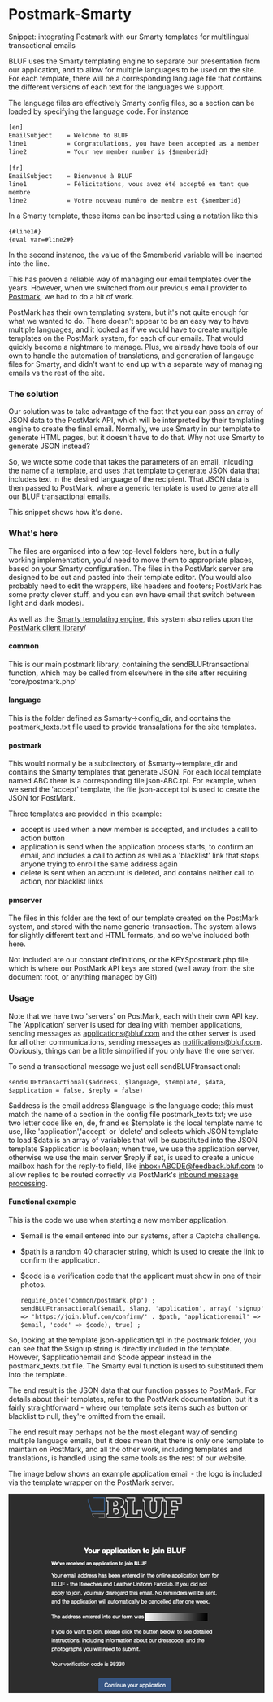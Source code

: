 # Postmark-Smarty
Snippet: integrating Postmark with our Smarty templates for multilingual transactional emails

BLUF uses the Smarty templating engine to separate our presentation from our application, and to allow for multiple
languages to be used on the site. For each template, there will be a corresponding language file that contains the
different versions of each text for the languages we support.

The language files are effectively Smarty config files, so a section can be loaded by specifying the language code. For instance

    [en]
    EmailSubject    = Welcome to BLUF
    line1           = Congratulations, you have been accepted as a member
    line2           = Your new member number is {$memberid}
  
    [fr]
    EmailSubject    = Bienvenue à BLUF
    line1           = Félicitations, vous avez été accepté en tant que membre
    line2           = Votre nouveau numéro de membre est {$memberid}
  
In a Smarty template, these items can be inserted using a notation like this

    {#line1#}
    {eval var=#line2#}

In the second instance, the value of the $memberid variable will be inserted into the line.

This has proven a reliable way of managing our email templates over the years. However, when we switched from our previous email provider to [Postmark](https://postmarkapp.com), we had to do a bit of work.

PostMark has their own templating system, but it's not quite enough for what we wanted to do. There doesn't appear to be an easy way to 
have multiple languages, and it looked as if we would have to create multiple templates on the PostMark system, for each of our emails. That would quickly become a nightmare to manage. Plus, we already have tools of our own to handle the automation of translations, and generation of langauge files for Smarty, and didn't want to end up with a separate way of managing emails vs the rest of the site.

### The solution
Our solution was to take advantage of the fact that you can pass an array of JSON data to the PostMark API, which will be interpreted by their templating engine to create the final email. Normally, we use Smarty in our template to generate HTML pages, but it doesn't have to do that. Why not use Smarty to generate JSON instead?

So, we wrote some code that takes the parameters of an email, inlcuding the name of a template, and uses that template to generate JSON data that includes text in the desired language of the recipient. That JSON data is then passed to PostMark, where a generic template is used to generate all our BLUF transactional emails.

This snippet shows how it's done.

### What's here
The files are organised into a few top-level folders here, but in a fully working implementation, you'd need to move them to appropriate places, based on your Smarty configuration. The files in the PostMark server are designed to be cut and pasted into their template editor. (You would also probably need to edit the wrappers, like headers and footers; PostMark has some pretty clever stuff, and you can evn have email that switch between light and dark modes).

As well as the [Smarty templating engine](https://github.com/smarty-php), this system also relies upon the [PostMark client library](https://github.com/ActiveCampaign/postmark-php)/

#### common
This is our main postmark library, containing the sendBLUFtransactional function, which may be called from elsewhere in the site after requiring 'core/postmark.php' 

#### language
This is the folder defined as $smarty->config_dir, and contains the postmark_texts.txt file used to provide transalations for the site templates.

#### postmark
This would normally be a subdirectory of $smarty->template_dir and contains the Smarty templates that generate JSON. For each local template named ABC there is a corresponding file json-ABC.tpl. For example, when we send the 'accept' template, the file json-accept.tpl is used to create the JSON for PostMark.

Three templates are provided in this example:
+ accept is used when a new member is accepted, and includes a call to action button
+ application is send when the application process starts, to confirm an email, and includes a call to action as well as a 'blacklist' link that stops anyone trying to enroll the same address again
+ delete is sent when an account is deleted, and contains neither call to action, nor blacklist links

#### pmserver
The files in this folder are the text of our template created on the PostMark system, and stored with the name generic-transaction. The system allows for slightly different text and HTML formats, and so we've included both here.

Not included are our constant definitions, or the KEYSpostmark.php file, which is where our PostMark API keys are stored (well away from the site document root, or anything managed by Git)

### Usage
Note that we have two 'servers' on PostMark, each with their own API key. The 'Application' server is used for dealing with member applications, sending messages as applications@bluf.com and the other server is used for all other communications, sending messages as notifications@bluf.com. Obviously, things can be a little simplified if you only have the one server.

To send a transactional message we just call sendBLUFtransactional:

    sendBLUFtransactional($address, $language, $template, $data, $application = false, $reply = false)
    
$address is the email address
$language is the language code; this must match the name of a section in the config file postmark_texts.txt; we use two letter code like en, de, fr and es
$template is the local template name to use, like 'application','accept' or 'delete' and selects which JSON template to load
$data is an array of variables that will be substituted into the JSON template
$application is boolean; when true, we use the application server, otherwise we use the main server
$reply if set, is used to create a unique mailbox hash for the reply-to field, like inbox+ABCDE@feedback.bluf.com to allow replies to be routed correctly via PostMark's [inbound message processing](https://postmarkapp.com/inbound-email).

#### Functional example
This is the code we use when starting a new member application. 

+ $email is the email entered into our systems, after a Captcha challenge.
+ $path is a random 40 character string, which is used to create the link to confirm the application.
+ $code is a verification code that the applicant must show in one of their photos.

      
      require_once('common/postmark.php') ;
      sendBLUFtransactional($email, $lang, 'application', array( 'signup' => 'https://join.bluf.com/confirm/' . $path, 'applicationemail' => $email, 'code' => $code), true) ;
     
     
So, looking at the template json-application.tpl in the postmark folder, you can see that the $signup string is directly included in the template. However, $applicationemail and $code appear instead in the postmark_texts.txt file. The Smarty eval function is used to substituted them into the template.

The end result is the JSON data that our function passes to PostMark. For details about their templates, refer to the PostMark documentation, but it's fairly straightforward - where our template sets items such as button or blacklist to null, they're omitted from the email.

The end result may perhaps not be the most elegant way of sending multiple language emails, but it does mean that there is only one template to maintain on PostMark, and all the other work, including templates and translations, is handled using the same tools as the rest of our website.

The image below shows an example application email - the logo is included via the template wrapper on the PostMark server.


![A BLUF application email as received via PostMark](/applicationemail.png "A BLUF application email as received via PostMark")
